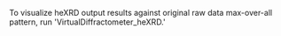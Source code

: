 To visualize heXRD output results against original raw data max-over-all pattern, run 'VirtualDiffractometer_heXRD.'
